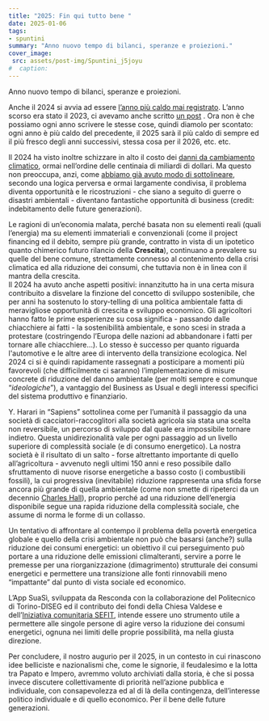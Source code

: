 ```yaml
---
title: "2025: Fin qui tutto bene "
date: 2025-01-06
tags:
- spuntini
summary: "Anno nuovo tempo di bilanci, speranze e proiezioni."
cover_image:
 src: assets/post-img/Spuntini_j5joyu
#  caption: 
---
```


Anno nuovo tempo di bilanci, speranze e proiezioni. 

Anche il 2024 si avvia ad essere [l’anno più caldo mai registrato](https://wmo.int/media/news/climate-change-impacts-grip-globe-2024). L’anno scorso era stato il 2023, ci avevamo anche scritto [un post](https://resconda.it/articles/spuntini/conferma-proiezioni-wmo-2023-anno-piu-caldo/) . Ora non è che possiamo ogni anno scrivere le stesse cose, quindi diamolo per scontato: ogni anno è più caldo del precedente, il 2025 sarà il più caldo di sempre ed il più fresco degli anni successivi, stessa cosa per il 2026, etc. etc.

Il 2024 ha visto inoltre schizzare in alto il costo dei [danni da cambiamento climatico](https://it.euronews.com/green/2024/12/31/germania-e-spagna-hanno-subito-alcuni-dei-disastri-climatici-piu-costosi-al-mondo-nel-2024#:~:text=Secondo%20un%20nuovo%20rapporto%2C%20le,3%2C8%20miliardi%20di%20euro.), ormai nell’ordine delle centinaia di miliardi di dollari. Ma questo non preoccupa, anzi, come [abbiamo già avuto modo di sottolineare](https://resconda.it/articles/spuntini/il-business-del-disastro/), secondo una logica perversa e ormai largamente condivisa, il problema diventa opportunità e le ricostruzioni \- che siano a seguito di guerre o disastri ambientali \- diventano fantastiche opportunità di business (credit: indebitamento delle future generazioni). 

Le ragioni di un’economia malata, perché basata non su elementi reali (quali l’energia) ma su elementi immateriali e convenzionali (come il project financing ed il debito, sempre più grande, contratto in vista di un ipotetico quanto chimerico futuro rilancio della **Crescita**), continuano a prevalere su quelle del bene comune, strettamente connesso al contenimento della crisi climatica ed alla riduzione dei consumi, che tuttavia non è in linea con il mantra della crescita.  
Il 2024 ha avuto anche aspetti positivi: innanzitutto ha in una certa misura contribuito a disvelare la finzione del concetto di sviluppo sostenibile, che per anni ha sostenuto lo story-telling di una politica ambientale fatta di meravigliose opportunità di crescita e sviluppo economico. Gli agricoltori hanno fatto le prime esperienze su cosa significa \- passando dalle chiacchiere ai fatti \- la sostenibilità ambientale, e sono scesi in strada a protestare (costringendo l’Europa delle nazioni ad abbandonare i fatti per tornare alle chiacchiere…). Lo stesso è successo per quanto riguarda l'automotive e le altre aree di intervento della transizione ecologica. Nel 2024 ci si è quindi rapidamente rassegnati a posticipare a momenti più favorevoli (che difficilmente ci saranno) l’implementazione di misure concrete di riduzione del danno ambientale (per molti sempre e comunque “*ideologiche*”), a vantaggio del Business as Usual e degli interessi specifici del sistema produttivo e finanziario. 

Y. Harari in “Sapiens” sottolinea come per l’umanità il passaggio da una società di cacciatori-raccoglitori alla società agricola sia stata una scelta non reversibile, un percorso di sviluppo dal quale era impossibile tornare indietro. Questa unidirezionalità vale per ogni passaggio ad un livello superiore di complessità sociale (e di consumo energetico). La nostra società è il risultato di un salto \- forse altrettanto importante di quello all’agricoltura \-  avvenuto negli ultimi 150 anni e reso possibile dallo sfruttamento di nuove risorse energetiche a basso costo (i combustibili fossili), la cui progressiva (inevitabile) riduzione rappresenta una sfida forse ancora più grande di quella ambientale (come non smette di ripeterci da un decennio [Charles Hall](https://open.spotify.com/episode/267wnJywVWCDOrEE7ipUWx?si=e951456860434857)), proprio perché ad una riduzione dell’energia disponibile segue una rapida riduzione della complessità sociale, che assume di norma le forme di un collasso.

Un tentativo di affrontare al contempo il problema della povertà energetica globale e quello della crisi ambientale non può che basarsi (anche?) sulla riduzione dei consumi energetici: un obiettivo il cui perseguimento può portare a una riduzione delle emissioni climalteranti, servire a porre le premesse per una riorganizzazione (dimagrimento) strutturale dei consumi energetici e permettere una transizione alle fonti rinnovabili meno “impattante” dal punto di vista sociale ed economico.

L’App SuaSì, sviluppata da Resconda con la collaborazione del Politecnico di Torino-DISEG ed il contributo dei fondi della Chiesa Valdese e dell’[Iniziativa comunitaria SEFIT](https://openincet.it/sefit/), intende essere uno strumento utile a permettere alle singole persone di agire verso la riduzione dei consumi energetici, ognuna nei limiti delle proprie possibilità, ma nella giusta direzione.

Per concludere, il nostro augurio per il 2025, in un contesto in cui rinascono idee belliciste e nazionalismi che, come le signorie, il feudalesimo e la lotta tra Papato e Impero, avremmo voluto archiviati dalla storia, è che si possa invece discutere collettivamente di priorità nell’azione pubblica e individuale, con consapevolezza ed al di là della contingenza, dell’interesse politico individuale e di quello economico. Per il bene delle future generazioni.
    